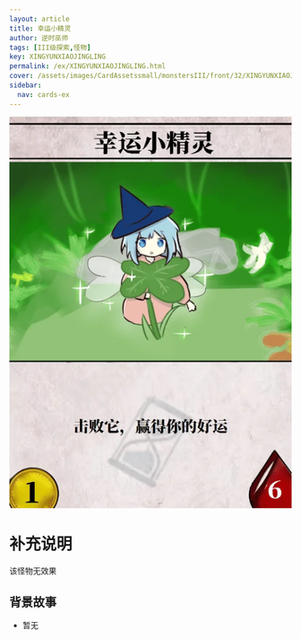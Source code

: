 ```yaml
---
layout: article
title: 幸运小精灵
author: 逆时巫师
tags: [III级探索,怪物]
key: XINGYUNXIAOJINGLING
permalink: /ex/XINGYUNXIAOJINGLING.html
cover: /assets/images/CardAssetssmall/monstersIII/front/32/XINGYUNXIAOJINGLING.webp
sidebar:
  nav: cards-ex
---
```

![](/assets/images/CardAssets/monstersIII/front/32/XINGYUNXIAOJINGLING.webp)

# 补充说明
该怪物无效果


## 背景故事
* 暂无